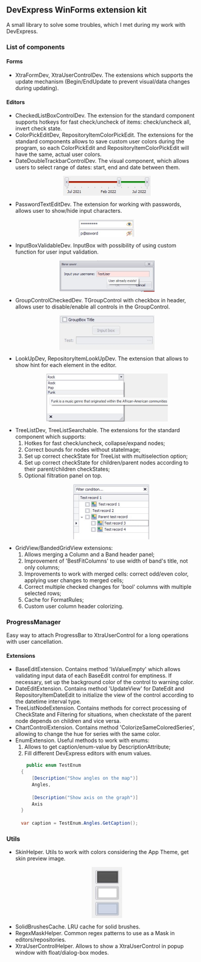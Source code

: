 ## DevExpress WinForms extension kit
  A small library to solve some troubles, which I met during my work with DevExpress.

### List of components
#### Forms
* XtraFormDev, XtraUserControlDev. The extensions which supports the update mechanism (Begin/EndUpdate to prevent visual/data changes during updating).
#### Editors
* CheckedListBoxControlDev. The extension for the standard component supports hotkeys for fast check/uncheck of items: check/uncheck all, invert check state.
* ColorPickEditDev, RepositoryItemColorPickEdit. The extensions for the standard components allows to save custom user colors during the program, so each ColorPickEdit and RepositoryItemColorPickEdit will have the same, actual user colors.
* DateDoubleTrackbarControlDev. The visual component, which allows users to select range of dates: start, end and date between them. <p align="center"> <img src="DevExpressWinFormsExtension/Resources/Samples/DateDoubleTrackBarSample.jpg" width="230" align="center" title="Screenshot of the DateDoubleTrackbarControl"> </p>
* PasswordTextEditDev. The extension for working with passwords, allows user to show/hide input characters. <p align="center"> <img src="DevExpressWinFormsExtension/Resources/Samples/PasswordTextEditSample.jpg" width="150" align="center" title="Screenshot of the PasswordTextEdit"> </p>
* InputBoxValidableDev. InputBox with possibility of using custom function for user input validation. <p align="center"> <img src="DevExpressWinFormsExtension/Resources/Samples/InputBoxValidableSample.jpg" width="250" align="center" title="Screenshot of the InputBoxValidable"> </p>
* GroupControlCheckedDev. TGroupControl with checkbox in header, allows user to disable/enable all controls in the GroupControl. <p align="center"> <img src="DevExpressWinFormsExtension/Resources/Samples/GroupControlCheckedSample.jpg" width="250" align="center" title="Screenshot of the GroupControlChecked"> </p>
* LookUpDev, RepositoryItemLookUpDev. The extension that allows to show hint for each element in the editor. <p align="center"> <img src="DevExpressWinFormsExtension/Resources/Samples/LookUpSample.jpg" width="320" align="center" title="Screenshot of the GroupControlChecked"> </p>
* TreeListDev, TreeListSearchable. The extensions for the standard component which supports:
  1. Hotkes for fast check/uncheck, collapse/expand nodes;
  2. Correct bounds for nodes without stateImage;
  3. Set up correct checkState for TreeList with multiselection option;
  4. Set up correct checkState for children/parent nodes according to their parent/children checkStates;
  5. Optional filtration panel on top. <p align="center"> <img src="DevExpressWinFormsExtension/Resources/Samples/TreeListSearchableSample.jpg" width="200" align="center" title="Screenshot of the InputBoxValidable"> </p>
* GridView/BandedGridView extensions:
  1. Allows merging a Column and a Band header panel;
  2. Improvement of 'BestFitColumns' to use width of band's title, not only columns;
  3. Improvements to work with merged cells: correct odd/even color, applying user changes to merged cells;
  4. Correct multiple checked changes for 'bool' columns with multiple selected rows;
  5. Cache for FormatRules;
  6. Custom user column header colorizing.
### ProgressManager
  Easy way to attach ProgressBar to XtraUserControl for a long operations with user cancellation.
#### Extensions
* BaseEditExtension. Contains method 'IsValueEmpty' which allows validating input data of each BaseEdit control for emptiness. If necessary, set up the background color of the control to warning color.
* DateEditExtension. Contains method 'UpdateView' for DateEdit and RepositoryItemDateEdit to initialize the view of the control according to the datetime interval type. 
* TreeListNodeExtension. Contains methods for correct processing of CheckState and Filtering for situations, when checkstate of the parent node depends on children and vice versa.
* ChartControlExtension. Contains method 'ColorizeSameColoredSeries', allowing to change the hue for series with the same color.
* EnumExtension. Useful methods to work with enums:
  1. Allows to get caption/enum-value by DescriptionAttribute;
  2. Fill different DevExpress editors with enum values.
  ``` csharp
      public enum TestEnum
    {
        [Description("Show angles on the map")]
        Angles,

        [Description("Show axis on the graph")]
        Axis
    }
    
    var caption = TestEnum.Angles.GetCaption();
  ```
### Utils
* SkinHelper. Utils to work with colors considering the App Theme, get skin preview image. <p align="center"> <img src="DevExpressWinFormsExtension/Resources/Samples/SkinPreviewSample.jpg" width="80" align="center" title="A few buttons with skin preview image"> </p>
* SolidBrushesCache. LRU cache for solid brushes.
* RegexMaskHelper. Common regex patterns to use as a Mask in editors/repositories.
* XtraUserControlHelper. Allows to show a XtraUserControl in popup window with float/dialog-box modes.
